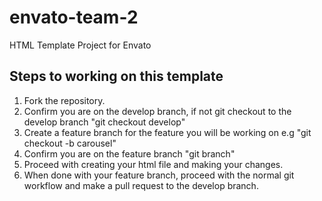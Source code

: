 # envato-team-2
HTML Template Project for Envato

## Steps to working on this template
1. Fork the repository.
2. Confirm you are on the develop branch, if not git checkout to the develop branch "git checkout develop"
3. Create a feature branch for the feature you will be working on e.g "git checkout -b carousel"
4. Confirm you are on the feature branch "git branch"
5. Proceed with creating your html file and making your changes.
6. When done with your feature branch, proceed with the normal git workflow and make a pull request to the develop branch.
